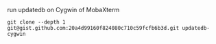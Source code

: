 run updatedb on Cygwin of MobaXterm
```
git clone --depth 1 git@gist.github.com:20a4d99160f824080c710c59fcfb6b3d.git updatedb-cygwin
```